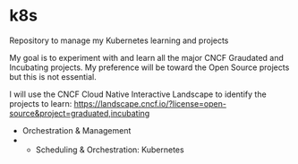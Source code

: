 # k8s
Repository to manage my Kubernetes learning and projects

My goal is to experiment with and learn all the major CNCF Graudated and Incubating projects. My preference will be toward the Open Source projects but this is not essential.

I will use the CNCF Cloud Native Interactive Landscape to identify the projects to learn: https://landscape.cncf.io/?license=open-source&project=graduated,incubating

* Orchestration & Management
* * Scheduling & Orchestration: Kubernetes
